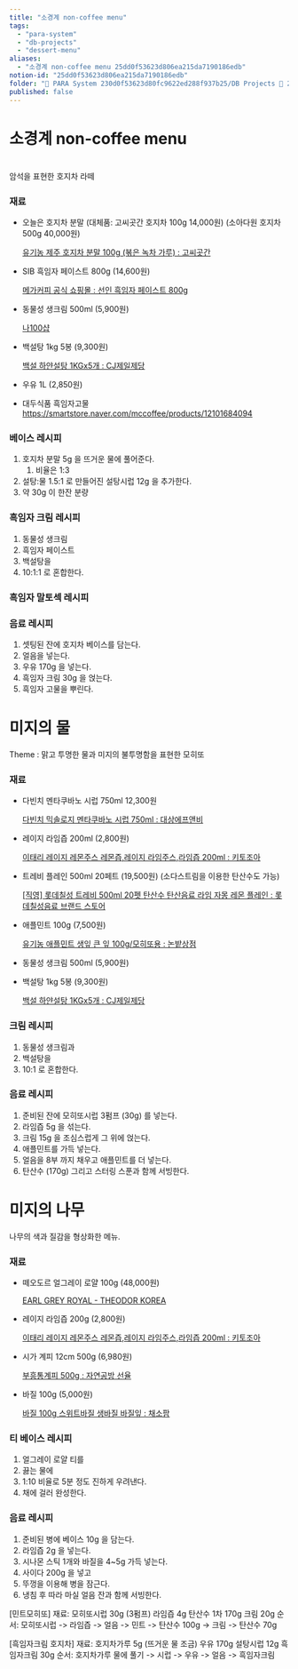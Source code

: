 ```yaml
---
title: "소경계 non-coffee menu"
tags:
  - "para-system"
  - "db-projects"
  - "dessert-menu"
aliases:
  - "소경계 non-coffee menu 25dd0f53623d806ea215da7190186edb"
notion-id: "25dd0f53623d806ea215da7190186edb"
folder: "🚀 PARA System 230d0f53623d80fc9622ed288f937b25/DB Projects 🚀 230d0f53623d8153bf62f23dd93ce93f/소경계 프로젝트 1f7d0f53623d80adb89ac5403937e464/Dessert Menu 254d0f53623d801a8e71ef9af376dda7"
published: false
---
```


# 소경계 non-coffee menu

#

암석을 표현한 호지차 라떼

### 재료

* 오늘은 호지차 분말 (대체품: 고씨곳간 호지차 100g 14,000원) (소아다원 호지차 500g 40,000원)

  [유기농 제주 호지차 분말 100g (볶은 녹차 가루) : 고씨곳간](https://smartstore.naver.com/gossifarm/products/4702558117?NaPm=ct%3Dl6lr3tu8%7Cci%3D055497a51a817776f1167b8bb30108fbc46348cb%7Ctr%3Dsls%7Csn%3D379175%7Chk%3D8a1359162735812df45ee1ee468763b5f34cee7b)

* SIB 흑임자 페이스트 800g (14,600원)

  [메가커피 공식 쇼핑몰 : 선인 흑임자 페이스트 800g](https://www.megacoffee.co.kr/goods/goods_view.php?goodsNo=1000024101)

* 동물성 생크림 500ml (5,900원)

  [나100샵](https://www.na100shop.com:433/goodsView.do?gidx=11799\&NaPm=ct%3Dl62w2hfk%7Cci%3D5e117b36c8bd84f21144d9976aed111e0a308ab1%7Ctr%3Dslsbrc%7Csn%3D830410%7Chk%3Ddcd51778bf91361604a18c9e46151d129733cf5b)

* 백설탕 1kg 5봉 (9,300원)

  [백설 하얀설탕 1KGx5개 : CJ제일제당](https://brand.naver.com/cheiljedang/products/5637063084)

* 우유 1L (2,850원)

* 대두식품 흑임자고물 https://smartstore.naver.com/mccoffee/products/12101684094

### 베이스 레시피

1. 호지차 분말 5g 을 뜨거운 물에 풀어준다.
   1. 비율은 1:3
2. 설탕:물 1.5:1 로 만들어진 설탕시럽 12g 을 추가한다.
3. 약 30g 이 한잔 분량

### 흑임자 크림 레시피

1. 동물성 생크림
2. 흑임자 페이스트
3. 백설탕을
4. 10:1:1 로 혼합한다.

### 흑임자 말토섹 레시피

### 음료 레시피

1. 셋팅된 잔에 호지차 베이스를 담는다.
2. 얼음을 넣는다.
3. 우유 170g 을 넣는다.
4. 흑임자 크림 30g 을 얹는다.
5. 흑임자 고물을 뿌린다.

# 미지의 물

Theme : 맑고 투명한 물과 미지의 불투명함을 표현한 모히또

### 재료

* 다빈치 멘타쿠바노 시럽 750ml 12,300원

  [다빈치 믹솔로지 멘타쿠바노 시럽 750ml : 대상에프앤비](https://smartstore.naver.com/bokumjari/products/5697920545?NaPm=ct%3Dl62y9w88%7Cci%3Da9e8e49088dab367fa6714c59a149630c69f5bed%7Ctr%3Dslsc%7Csn%3D499254%7Chk%3D3c256606de9112d8a2d0088f39d8484780495006)

* 레이지 라임즙 200ml (2,800원)

  [이태리 레이지 레몬주스 레몬즙,레이지 라임주스,라임즙 200ml : 키토조아](https://smartstore.naver.com/ketojoa/products/680896823?NaPm=ct%3Dl6ltmoo8%7Cci%3D127f8a923cfc685d4728c340f25a3952437b11c2%7Ctr%3Dsls%7Csn%3D472681%7Chk%3Daff2e64dd7e42a6bd8dad5c503ba268623415247)

* 트레비 플레인 500ml 20페트 (19,500원) (소다스트림을 이용한 탄산수도 가능)

  [[직영] 롯데칠성 트레비 500ml 20펫 탄산수 탄산음료 라임 자몽 레몬 플레인 : 롯데칠성음료 브랜드 스토어](https://brand.naver.com/lottechilsung/products/5404679833)

* 애플민트 100g (7,500원)

  [유기농 애플민트 생잎 큰 잎 100g/모히또용 : 논밭상점](https://smartstore.naver.com/nonbaat/products/3882003747?NaPm=ct%3Dl6g1x1gg%7Cci%3D9d6f3603a432136e5ddaa50cf06b0e397476412b%7Ctr%3Dsls%7Csn%3D706487%7Chk%3D0385863a13da237dfd533cf8215857366fd0bfee)

* 동물성 생크림 500ml (5,900원)

* 백설탕 1kg 5봉 (9,300원)

  [백설 하얀설탕 1KGx5개 : CJ제일제당](https://brand.naver.com/cheiljedang/products/5637063084)

### 크림 레시피

1. 동물성 생크림과
2. 백설탕을
3. 10:1 로 혼합한다.

### 음료 레시피

1. 준비된 잔에 모히또시럽 3펌프 (30g) 를 넣는다.
2. 라임즙 5g 을 섞는다.
3. 크림 15g 을 조심스럽게 그 위에 얹는다.
4. 애플민트를 가득 넣는다.
5. 얼음을 8부 까지 채우고 애플민트를 더 넣는다.
6. 탄산수 (170g) 그리고 스터링 스푼과 함께 서빙한다.

# 미지의 나무

나무의 색과 질감을 형상화한 메뉴.

### 재료

* 떼오도르 얼그레이 로얄 100g (48,000원)

  [EARL GREY ROYAL - THEODOR KOREA](http://theodorparis.kr/product/earl-grey-royal/66/category/42/display/1/)

* 레이지 라임즙 200g (2,800원)

  [이태리 레이지 레몬주스 레몬즙,레이지 라임주스,라임즙 200ml : 키토조아](https://smartstore.naver.com/ketojoa/products/680896823?NaPm=ct%3Dl6ltmoo8%7Cci%3D127f8a923cfc685d4728c340f25a3952437b11c2%7Ctr%3Dsls%7Csn%3D472681%7Chk%3Daff2e64dd7e42a6bd8dad5c503ba268623415247)

* 시가 계피 12cm 500g (6,980원)

  [부흥통계피 500g : 자연공방 선율](https://smartstore.naver.com/sunyul/products/3931795089?NaPm=ct%3Dl6ltxbe0%7Cci%3D79f5a2c197a7558d56cebb3017595177ebd673d3%7Ctr%3Dsls%7Csn%3D562370%7Chk%3D0f3ca9f1665f6afedfb92c2752b32209c1ca2d15)

* 바질 100g (5,000원)

  [바질 100g 스위트바질 생바질 바질잎 : 채소팜](https://smartstore.naver.com/hari_mall/products/5089492914?NaPm=ct%3Dl6ltzxur%7Cci%3Dcheckout%7Ctr%3Dppc%7Ctrx%3D%7Chk%3De7cbf53ce83ec764f82815ab5d094c394da0d9c3)

### 티 베이스 레시피

1. 얼그레이 로얄 티를
2. 끓는 물에
3. 1:10 비율로 5분 정도 진하게 우려낸다.
4. 채에 걸러 완성한다.

### 음료 레시피

1. 준비된 병에 베이스 10g 을 담는다.
2. 라임즙 2g 을 넣는다.
3. 시나몬 스틱 1개와 바질을 4~5g 가득 넣는다.
4. 사이다 200g 을 넣고
5. 뚜껑을 이용해 병을 잠근다.
6. 냉침 후 따라 마실 얼음 잔과 함께 서빙한다.

[민트모히또]
재료:
모히또시럽 30g (3펌프)
라임즙 4g
탄산수 1차 170g
크림 20g
순서: 모히또시럽 -> 라임즙 -> 얼음 -> 민트 -> 탄산수 100g -> 크림 -> 탄산수 70g

[흑임자크림 호지차]
재료:
호지차가루 5g (뜨거운 물 조금)
우유 170g
설탕시럽 12g
흑임자크림 30g
순서: 호지차가루 물에 풀기 -> 시럽 -> 우유 -> 얼음 -> 흑임자크림
